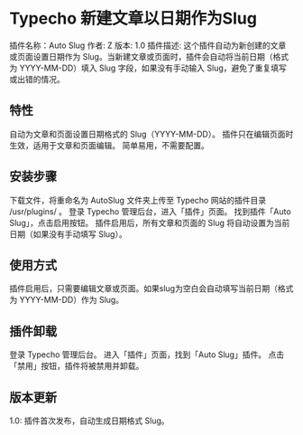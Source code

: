 # Typecho 新建文章以日期作为Slug
插件名称：Auto Slug
作者: Z
版本: 1.0
插件描述:
这个插件自动为新创建的文章或页面设置日期作为 Slug。当新建文章或页面时，插件会自动将当前日期（格式为 YYYY-MM-DD）填入 Slug 字段，如果没有手动输入 Slug，避免了重复填写或出错的情况。

## 特性
自动为文章和页面设置日期格式的 Slug（YYYY-MM-DD）。
插件只在编辑页面时生效，适用于文章和页面编辑。
简单易用，不需要配置。

## 安装步骤
下载文件，将重命名为 AutoSlug 文件夹上传至 Typecho 网站的插件目录 /usr/plugins/ 。
登录 Typecho 管理后台，进入「插件」页面。
找到插件「Auto Slug」，点击启用按钮。
插件启用后，所有文章和页面的 Slug 将自动设置为当前日期（如果没有手动填写 Slug）。

## 使用方式
插件启用后，只需要编辑文章或页面。如果slug为空白会自动填写当前日期（格式为 YYYY-MM-DD）作为 Slug。

## 插件卸载
登录 Typecho 管理后台。
进入「插件」页面，找到「Auto Slug」插件。
点击「禁用」按钮，插件将被禁用并卸载。

## 版本更新
1.0: 插件首次发布，自动生成日期格式 Slug。
